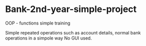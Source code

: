 # Bank-2nd-year-simple-project
OOP - functions simple training

Simple repeated operations such as account details, normal bank operations in a simpole way
No GUI used.
